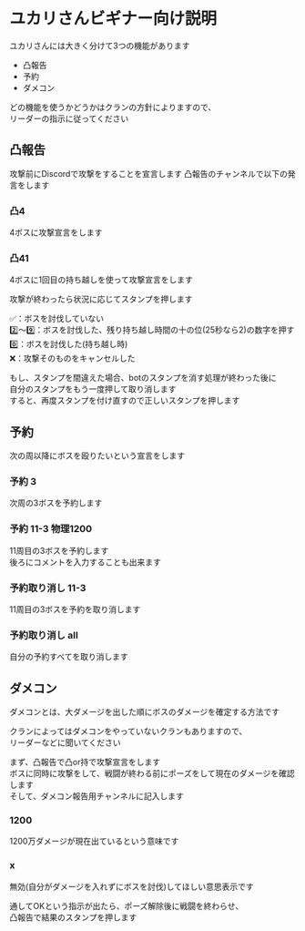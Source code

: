 # ユカリさんビギナー向け説明
ユカリさんには大きく分けて3つの機能があります

* 凸報告
* 予約
* ダメコン

どの機能を使うかどうかはクランの方針によりますので、  
リーダーの指示に従ってください

## 凸報告

攻撃前にDiscordで攻撃をすることを宣言します
凸報告のチャンネルで以下の発言をします

### 凸4
4ボスに攻撃宣言をします

### 凸41
4ボスに1回目の持ち越しを使って攻撃宣言をします

攻撃が終わったら状況に応じてスタンプを押します

✅：ボスを討伐していない  
2️⃣～9️⃣：ボスを討伐した、残り持ち越し時間の十の位(25秒なら2)の数字を押す  
0️⃣：ボスを討伐した(持ち越し時)  
❌：攻撃そのものをキャンセルした  

もし、スタンプを間違えた場合、botのスタンプを消す処理が終わった後に  
自分のスタンプをもう一度押して取り消します  
すると、再度スタンプを付け直すので正しいスタンプを押します  

## 予約

次の周以降にボスを殴りたいという宣言をします

### 予約 3
次周の3ボスを予約します

### 予約 11-3 物理1200
11周目の3ボスを予約します  
後ろにコメントを入力することも出来ます

### 予約取り消し 11-3
11周目の3ボスを予約を取り消します

### 予約取り消し all
自分の予約すべてを取り消します

## ダメコン

ダメコンとは、大ダメージを出した順にボスのダメージを確定する方法です

クランによってはダメコンをやっていないクランもありますので、  
リーダーなどに聞いてください

まず、凸報告で凸or持で攻撃宣言をします  
ボスに同時に攻撃をして、戦闘が終わる前にポーズをして現在のダメージを確認します  
そして、ダメコン報告用チャンネルに記入します

### 1200
1200万ダメージが現在出ているという意味です

### x
無効(自分がダメージを入れずにボスを討伐)してほしい意思表示です

通してOKという指示が出たら、ポーズ解除後に戦闘を終わらせ、  
凸報告で結果のスタンプを押します


